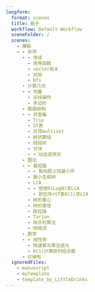 ```yaml
---
longform:
  format: scenes
  title: 板子
  workflow: Default Workflow
  sceneFolder: /
  scenes:
    - 模板
    - - 杂项
      - - 快读
        - 常用函数
        - vector相关
        - 对拍
        - bfs
      - 计算几何
      - - 向量
        - 点线操作
        - 多边形
      - 数据结构
      - - 并查集
        - Trie
        - ST表
        - 对顶multiset
        - 树状数组
        - 线段树
        - 分块
        - - 动态逆序对
      - 图论
      - - 最短路
        - - 有向图上找最小环
        - 最小生成树
        - LCA
        - - 倍增O(LogN)求LCA
          - 欧拉序+ST表O(1)求LCA
        - 树的重心
        - 树的直径
        - 欧拉路
        - Tarjan
        - 匈牙利算法
        - 网络流
      - 数学
      - - 线性筛
        - 快速幂与乘法逆元
        - O(1)计算排列组合数
      - 烂掉啦
  ignoredFiles:
    - manuscript
    - myTemplate
    - template_by_LittleDrinks
---
```

